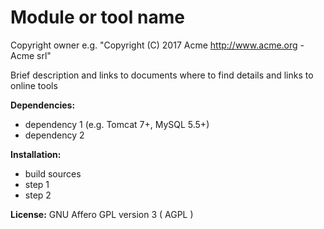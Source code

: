 # Module or tool name
Copyright owner e.g. "Copyright (C) 2017 Acme http://www.acme.org - Acme srl"

Brief description and links to documents where to find details and links to online tools

**Dependencies:**

- dependency 1 (e.g. Tomcat 7+, MySQL 5.5+)
- dependency 2

**Installation:**

- build sources
- step 1
- step 2

**License:** GNU Affero GPL version 3 ( AGPL )
